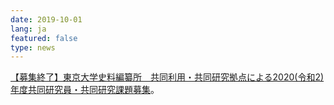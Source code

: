 ```yaml
---
date: 2019-10-01
lang: ja
featured: false
type: news
---
```

<a href="/collaboration/kyoten/kyoten-koubo_r02.html" target="_blank">【募集終了】東京大学史料編纂所　共同利用・共同研究拠点による2020(令和2)年度共同研究員・共同研究課題募集</a>。
